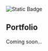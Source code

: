 ![Static Badge](https://img.shields.io/badge/NextJS-white?style=flat&logo=nextdotjs&logoColor=%23000)

## Portfolio

Coming soon...
